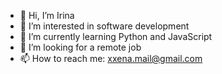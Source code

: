 - 👋 Hi, I’m Irina
- 👀 I’m interested in software development
- 🌱 I’m currently learning Python and JavaScript
- 💞️ I’m looking for a remote job
- 📫 How to reach me: xxena.mail@gmail.com

<!---
xxena555/xxena555 is a ✨ special ✨ repository because its `README.md` (this file) appears on your GitHub profile.
You can click the Preview link to take a look at your changes.
--->
